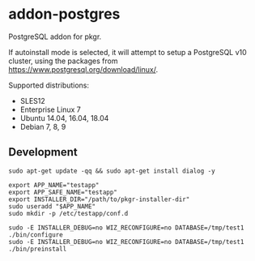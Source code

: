# addon-postgres

PostgreSQL addon for pkgr.

If autoinstall mode is selected, it will attempt to setup a PostgreSQL v10 cluster, using the packages from https://www.postgresql.org/download/linux/.

Supported distributions:

* SLES12
* Enterprise Linux 7
* Ubuntu 14.04, 16.04, 18.04
* Debian 7, 8, 9

## Development

    sudo apt-get update -qq && sudo apt-get install dialog -y

    export APP_NAME="testapp"
    export APP_SAFE_NAME="testapp"
    export INSTALLER_DIR="/path/to/pkgr-installer-dir"
    sudo useradd "$APP_NAME"
    sudo mkdir -p /etc/testapp/conf.d

    sudo -E INSTALLER_DEBUG=no WIZ_RECONFIGURE=no DATABASE=/tmp/test1 ./bin/configure
    sudo -E INSTALLER_DEBUG=no WIZ_RECONFIGURE=no DATABASE=/tmp/test1 ./bin/preinstall
